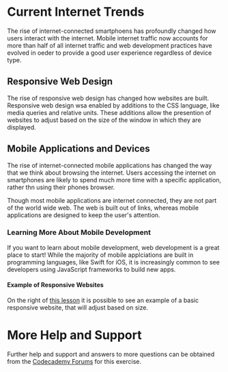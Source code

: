 # Current Internet Trends

The rise of internet-connected smartphoens has profoundly changed how users interact with the internet.  Mobile internet traffic now accounts for more than half of all internet traffic and web development practices have evolved in oeder to provide a good user experience regardless of device type. 

## Responsive Web Design 

The rise of responsive web design has changed how websites are built.  Responsive web design wsa enabled by additions to the CSS language, like media queries and relative units.  These additions allow the presention of websites to adjust based on the size of the window in which they are displayed. 

## Mobile Applications and Devices

The rise of internet-connected mobile applications has changed the way that we think about browsing the internet.  Users accessing the internet on smartphones are likely to spend much more time with a specific application, rather thn using their phones browser.

Though most mobile applications are internet connected, they are not part of the world wide web.  The web is built out of links, whereas mobile applications are designed to keep the user's attention.

### Learning More About Mobile Development

If you want to learn about mobile development, web development is a great place to start!  While the majority of mobile applciations are built in programming languages, like Swift for iOS, it is increasingly common to see developers using JavaScript frameworks to build new apps.

#### Example of Responsive Websites

On the right of [this lesson](https://www.codecademy.com/paths/front-end-engineer-career-path/tracks/fecp-22-overview-of-web-development/modules/wdcp-22-the-internet-and-web-development/lessons/what-is-the-internet/exercises/mobile-dev) it is possible to see an example of a basic responsive website, that will adjust based on size. 

# More Help and Support

Further help and support and answers to more questions can be obtained from the [Codecademy Forums](https://discuss.codecademy.com/t/372079) for this exercise.